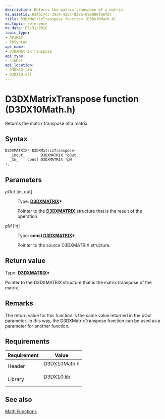 ```yaml
---
description: Returns the matrix transpose of a matrix.
ms.assetid: 934b17cc-39c4-425c-839b-69e080f0efd7
title: D3DXMatrixTranspose function (D3DX10Math.h)
ms.topic: reference
ms.date: 05/31/2018
topic_type: 
- APIRef
- kbSyntax
api_name: 
- D3DXMatrixTranspose
api_type: 
- LibDef
api_location: 
- D3DX10.lib
- D3DX10.dll
---
```


# D3DXMatrixTranspose function (D3DX10Math.h)

Returns the matrix transpose of a matrix.

## Syntax


```C++
D3DXMATRIX* D3DXMatrixTranspose(
  _Inout_       D3DXMATRIX *pOut,
  _In_    const D3DXMATRIX *pM
);
```



## Parameters

<dl> <dt>

*pOut* \[in, out\]
</dt> <dd>

Type: **[**D3DXMATRIX**](../direct3d9/d3dxmatrix.md)\***

Pointer to the [**D3DXMATRIX**](d3d10-d3dxmatrix.md) structure that is the result of the operation.

</dd> <dt>

*pM* \[in\]
</dt> <dd>

Type: **const [**D3DXMATRIX**](../direct3d9/d3dxmatrix.md)\***

Pointer to the source D3DXMATRIX structure.

</dd> </dl>

## Return value

Type: **[**D3DXMATRIX**](../direct3d9/d3dxmatrix.md)\***

Pointer to the D3DXMATRIX structure that is the matrix transpose of the matrix.

## Remarks

The return value for this function is the same value returned in the pOut parameter. In this way, the D3DXMatrixTranspose function can be used as a parameter for another function.

## Requirements



| Requirement | Value |
|--------------------|-----------------------------------------------------------------------------------------|
| Header<br/>  | <dl> <dt>D3DX10Math.h</dt> </dl> |
| Library<br/> | <dl> <dt>D3DX10.lib</dt> </dl>   |



## See also

<dl> <dt>

[Math Functions](d3d10-graphics-reference-d3dx10-functions-math.md)
</dt> </dl>

 

 
